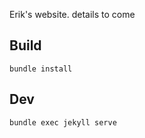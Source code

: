 Erik's website. details to come

## Build

```
bundle install
```

## Dev

```
bundle exec jekyll serve
```
